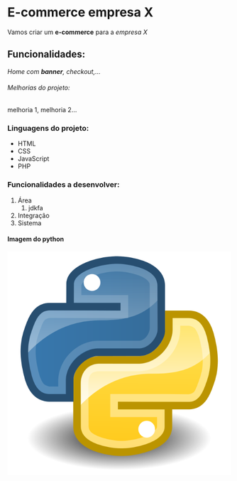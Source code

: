 # E-commerce empresa X

Vamos criar um **e-commerce** para a *empresa X*

## Funcionalidades:

_Home com **banner**, checkout,..._

###### Melhorias do projeto:

melhoria 1, melhoria 2...

### Linguagens do projeto:

* HTML
* CSS
* JavaScript
* PHP

### Funcionalidades a desenvolver:

1. Área
    1. jdkfa
2. Integração
3. Sistema

#### Imagem do python

![Logo do python](img/640px-Python.svg.png)
